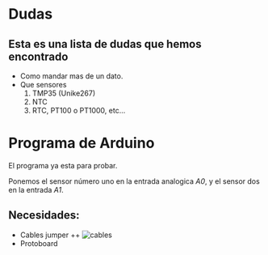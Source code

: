 # Dudas
## Esta es una lista de dudas que hemos encontrado
- Como mandar mas de un dato.
- Que sensores
  1. TMP35 (Unike267)
  2. NTC
  3. RTC, PT100 o PT1000, etc...
# Programa de Arduino
El programa ya esta para probar.

Ponemos el sensor número uno en la entrada analogica *A0*, y el sensor dos en la entrada *A1*.

## Necesidades:
+ Cables jumper 
++ ![cables](http://www.techmake.com/media/catalog/product/cache/1/image/650x/040ec09b1e35df139433887a97daa66f/c/a/cab-00119_02.jpg "Cables jumper")
+ Protoboard 

